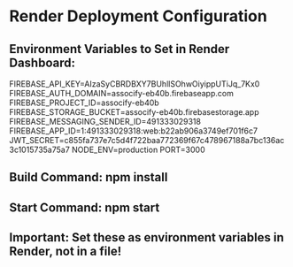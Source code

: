 # Render Deployment Configuration

## Environment Variables to Set in Render Dashboard:

FIREBASE_API_KEY=AIzaSyCBRDBXY7BUhllSOhwOiyippUTiJq_7Kx0
FIREBASE_AUTH_DOMAIN=assocify-eb40b.firebaseapp.com
FIREBASE_PROJECT_ID=assocify-eb40b
FIREBASE_STORAGE_BUCKET=assocify-eb40b.firebasestorage.app
FIREBASE_MESSAGING_SENDER_ID=491333029318
FIREBASE_APP_ID=1:491333029318:web:b22ab906a3749ef701f6c7
JWT_SECRET=c855fa737e7c5d4f722baa772369f67c478967188a7bc136ac3c1015735a75a7
NODE_ENV=production
PORT=3000

## Build Command: npm install
## Start Command: npm start

## Important: Set these as environment variables in Render, not in a file!

